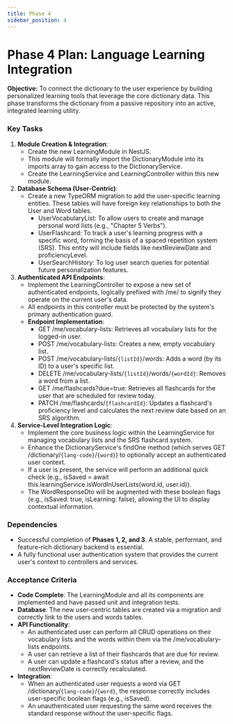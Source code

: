 ```yaml
---
title: Phase 4
sidebar_position: 4
---
```


<!-- 
   DO NOT IMPLEMENT THIS! 
   The integrate with the flashcard system is not fully flushed 
   out and will lead to issues.
-->

# **Phase 4 Plan: Language Learning Integration**

**Objective:** To connect the dictionary to the user experience by building personalized learning tools that leverage the core dictionary data. This phase transforms the dictionary from a passive repository into an active, integrated learning utility.

### **Key Tasks**

1. **Module Creation & Integration**:  
   * Create the new LearningModule in NestJS.  
   * This module will formally import the DictionaryModule into its imports array to gain access to the DictionaryService.  
   * Create the LearningService and LearningController within this new module.  
2. **Database Schema (User-Centric)**:  
   * Create a new TypeORM migration to add the user-specific learning entities. These tables will have foreign key relationships to both the User and Word tables.  
     * UserVocabularyList: To allow users to create and manage personal word lists (e.g., "Chapter 5 Verbs").  
     * UserFlashcard: To track a user's learning progress with a specific word, forming the basis of a spaced repetition system (SRS). This entity will include fields like nextReviewDate and proficiencyLevel.  
     * UserSearchHistory: To log user search queries for potential future personalization features.  
3. **Authenticated API Endpoints**:  
   * Implement the LearningController to expose a new set of authenticated endpoints, logically prefixed with /me/ to signify they operate on the current user's data.  
   * All endpoints in this controller must be protected by the system's primary authentication guard.  
   * **Endpoint Implementation**:  
     * GET /me/vocabulary-lists: Retrieves all vocabulary lists for the logged-in user.  
     * POST /me/vocabulary-lists: Creates a new, empty vocabulary list.  
     * POST /me/vocabulary-lists/`{listId}`/words: Adds a word (by its ID) to a user's specific list.  
     * DELETE /me/vocabulary-lists/`{listId}`/words/`{wordId}`: Removes a word from a list.  
     * GET /me/flashcards?due=true: Retrieves all flashcards for the user that are scheduled for review today.  
     * PATCH /me/flashcards/`{flashcardId}`: Updates a flashcard's proficiency level and calculates the next review date based on an SRS algorithm.  
4. **Service-Level Integration Logic**:  
   * Implement the core business logic within the LearningService for managing vocabulary lists and the SRS flashcard system.  
   * Enhance the DictionaryService's findOne method (which serves GET /dictionary/`{lang-code}`/`{word}`) to optionally accept an authenticated user context.  
   * If a user is present, the service will perform an additional quick check (e.g., isSaved \= await this.learningService.isWordInUserLists(word.id, user.id)).  
   * The WordResponseDto will be augmented with these boolean flags (e.g., isSaved: true, isLearning: false), allowing the UI to display contextual information.

### **Dependencies**

* Successful completion of **Phases 1, 2, and 3**. A stable, performant, and feature-rich dictionary backend is essential.  
* A fully functional user authentication system that provides the current user's context to controllers and services.

### **Acceptance Criteria**

* **Code Complete**: The LearningModule and all its components are implemented and have passed unit and integration tests.  
* **Database**: The new user-centric tables are created via a migration and correctly link to the users and words tables.  
* **API Functionality**:  
  * An authenticated user can perform all CRUD operations on their vocabulary lists and the words within them via the /me/vocabulary-lists endpoints.  
  * A user can retrieve a list of their flashcards that are due for review.  
  * A user can update a flashcard's status after a review, and the nextReviewDate is correctly recalculated.  
* **Integration**:  
  * When an authenticated user requests a word via GET /dictionary/`{lang-code}`/`{word}`, the response correctly includes user-specific boolean flags (e.g., isSaved).  
  * An unauthenticated user requesting the same word receives the standard response without the user-specific flags.